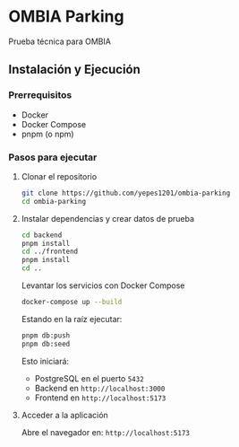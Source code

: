 # OMBIA Parking

Prueba técnica para OMBIA

## Instalación y Ejecución

### Prerrequisitos

- Docker
- Docker Compose
- pnpm (o npm)

### Pasos para ejecutar

1. Clonar el repositorio

   ```bash
   git clone https://github.com/yepes1201/ombia-parking
   cd ombia-parking
   ```

2. Instalar dependencias y crear datos de prueba

   ```bash
   cd backend
   pnpm install
   cd ../frontend
   pnpm install
   cd ..
   ```

   Levantar los servicios con Docker Compose

   ```bash
   docker-compose up --build
   ```

   Estando en la raíz ejecutar:

   ```bash
   pnpm db:push
   pnpm db:seed
   ```

   Esto iniciará:

   - PostgreSQL en el puerto `5432`
   - Backend en `http://localhost:3000`
   - Frontend en `http://localhost:5173`

3. Acceder a la aplicación

   Abre el navegador en: `http://localhost:5173`
